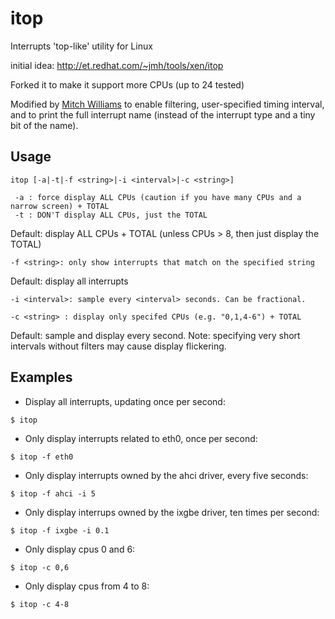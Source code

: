 itop
====

Interrupts 'top-like' utility for Linux

initial idea: http://et.redhat.com/~jmh/tools/xen/itop

Forked it to make it support more CPUs (up to 24 tested)

Modified by [Mitch Williams](mailto:mitch.a.williams@intel.com) to enable filtering,
user-specified timing interval, and to print the full interrupt name (instead
of the interrupt type and a tiny bit of the name).

Usage
-----

```
itop [-a|-t|-f <string>|-i <interval>|-c <string>]

 -a : force display ALL CPUs (caution if you have many CPUs and a narrow screen) + TOTAL
 -t : DON'T display ALL CPUs, just the TOTAL
```

Default: display ALL CPUs + TOTAL (unless CPUs > 8, then just display the TOTAL)

```
-f <string>: only show interrupts that match on the specified string
```

Default: display all interrupts

```
-i <interval>: sample every <interval> seconds. Can be fractional.
```

```
-c <string> : display only specifed CPUs (e.g. "0,1,4-6") + TOTAL
```

Default: sample and display every second.
Note: specifying very short intervals without filters may cause display flickering.

Examples
--------

* Display all interrupts, updating once per second:
```
$ itop
```
* Only display interrupts related to eth0, once per second:
```
$ itop -f eth0
```
* Only display interrupts owned by the ahci driver, every five seconds:
```
$ itop -f ahci -i 5
```
* Only display interrups owned by the ixgbe driver, ten times per second:
```
$ itop -f ixgbe -i 0.1
```
* Only display cpus 0 and 6:
```
$ itop -c 0,6
```
* Only display cpus from 4 to 8:
```
$ itop -c 4-8
```
